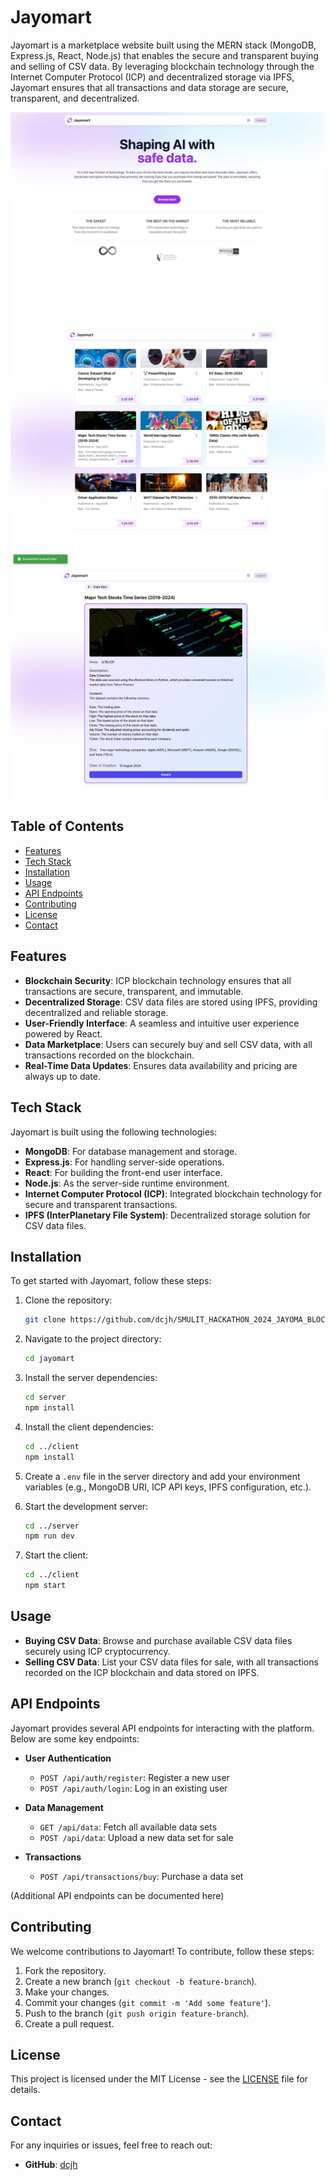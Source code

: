 # Jayomart

Jayomart is a marketplace website built using the MERN stack (MongoDB, Express.js, React, Node.js) that enables the secure and transparent buying and selling of CSV data. By leveraging blockchain technology through the Internet Computer Protocol (ICP) and decentralized storage via IPFS, Jayomart ensures that all transactions and data storage are secure, transparent, and decentralized.

![img1](https://github.com/dcjh/SMULIT_HACKATHON_2024_JAYOMA_JAYOMART/blob/main/images_readme/1.jpg)
![img2](https://github.com/dcjh/SMULIT_HACKATHON_2024_JAYOMA_JAYOMART/blob/main/images_readme/2.jpg)
![img3](https://github.com/dcjh/SMULIT_HACKATHON_2024_JAYOMA_JAYOMART/blob/main/images_readme/3.jpg)

## Table of Contents

- [Features](#features)
- [Tech Stack](#tech-stack)
- [Installation](#installation)
- [Usage](#usage)
- [API Endpoints](#api-endpoints)
- [Contributing](#contributing)
- [License](#license)
- [Contact](#contact)

## Features

- **Blockchain Security**: ICP blockchain technology ensures that all transactions are secure, transparent, and immutable.
- **Decentralized Storage**: CSV data files are stored using IPFS, providing decentralized and reliable storage.
- **User-Friendly Interface**: A seamless and intuitive user experience powered by React.
- **Data Marketplace**: Users can securely buy and sell CSV data, with all transactions recorded on the blockchain.
- **Real-Time Data Updates**: Ensures data availability and pricing are always up to date.

## Tech Stack

Jayomart is built using the following technologies:

- **MongoDB**: For database management and storage.
- **Express.js**: For handling server-side operations.
- **React**: For building the front-end user interface.
- **Node.js**: As the server-side runtime environment.
- **Internet Computer Protocol (ICP)**: Integrated blockchain technology for secure and transparent transactions.
- **IPFS (InterPlanetary File System)**: Decentralized storage solution for CSV data files.

## Installation

To get started with Jayomart, follow these steps:

1. Clone the repository:
    ```bash
    git clone https://github.com/dcjh/SMULIT_HACKATHON_2024_JAYOMA_BLOCKCHAIN_DATA_MART.git
    ```

2. Navigate to the project directory:
    ```bash
    cd jayomart
    ```

3. Install the server dependencies:
    ```bash
    cd server
    npm install
    ```

4. Install the client dependencies:
    ```bash
    cd ../client
    npm install
    ```

5. Create a `.env` file in the server directory and add your environment variables (e.g., MongoDB URI, ICP API keys, IPFS configuration, etc.).

6. Start the development server:
    ```bash
    cd ../server
    npm run dev
    ```

7. Start the client:
    ```bash
    cd ../client
    npm start
    ```

## Usage

- **Buying CSV Data**: Browse and purchase available CSV data files securely using ICP cryptocurrency.
- **Selling CSV Data**: List your CSV data files for sale, with all transactions recorded on the ICP blockchain and data stored on IPFS.

## API Endpoints

Jayomart provides several API endpoints for interacting with the platform. Below are some key endpoints:

- **User Authentication**
  - `POST /api/auth/register`: Register a new user
  - `POST /api/auth/login`: Log in an existing user

- **Data Management**
  - `GET /api/data`: Fetch all available data sets
  - `POST /api/data`: Upload a new data set for sale

- **Transactions**
  - `POST /api/transactions/buy`: Purchase a data set

(Additional API endpoints can be documented here)

## Contributing

We welcome contributions to Jayomart! To contribute, follow these steps:

1. Fork the repository.
2. Create a new branch (`git checkout -b feature-branch`).
3. Make your changes.
4. Commit your changes (`git commit -m 'Add some feature'`).
5. Push to the branch (`git push origin feature-branch`).
6. Create a pull request.

## License

This project is licensed under the MIT License - see the [LICENSE](LICENSE) file for details.

## Contact

For any inquiries or issues, feel free to reach out:

- **GitHub**: [dcjh](https://github.com/dcjh)

